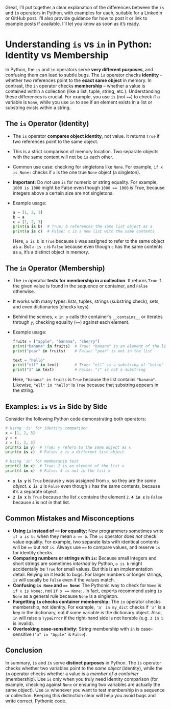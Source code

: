 Great, I’ll put together a clear explanation of the differences between the `is` and `in` operators in Python, with examples for each, suitable for a LinkedIn or GitHub post. I’ll also provide guidance for how to post it or link to example posts if available.
I’ll let you know as soon as it’s ready.


# Understanding `is` vs `in` in Python: Identity vs Membership

In Python, the `is` and `in` operators serve **very different purposes**, and confusing them can lead to subtle bugs. The `is` operator checks **identity** – whether two references point to the **exact same object** in memory. In contrast, the `in` operator checks **membership** – whether a value is contained within a collection (like a list, tuple, string, etc.). Understanding these differences is crucial. For example, you use `is` (not `==`) to check if a variable is `None`, while you use `in` to see if an element exists in a list or substring exists within a string.

## The `is` Operator (Identity)

* The `is` operator **compares object identity**, not value. It returns `True` if two references point to the same object.
* This is a strict comparison of memory location. Two separate objects with the same content will not be `is` each other.
* Common use case: checking for singletons like `None`. For example, `if x is None:` checks if `x` is the one true `None` object (a singleton).
* **Important:** Do *not* use `is` for numeric or string equality. For example, `1000 is 1000` might be False even though `1000 == 1000` is True, because integers above a certain size are not singletons.
* Example usage:

  ```python
  a = [1, 2, 3]
  b = a
  c = [1, 2, 3]
  print(a is b)  # True: b references the same list object as a
  print(a is c)  # False: c is a new list with the same contents
  ```

  Here, `a is b` is `True` because `b` was assigned to refer to the same object as `a`. But `a is c` is `False` because even though `c` has the same contents as `a`, it’s a distinct object in memory.

## The `in` Operator (Membership)

* The `in` operator **tests for membership in a collection**. It returns `True` if the given value is found in the sequence or container, and `False` otherwise.
* It works with many types: lists, tuples, strings (substring check), sets, and even dictionaries (checks keys).
* Behind the scenes, `x in y` calls the container’s `__contains__` or iterates through `y`, checking equality (`==`) against each element.
* Example usage:

  ```python
  fruits = ["apple", "banana", "cherry"]
  print("banana" in fruits)  # True: "banana" is an element of the list
  print("pear" in fruits)    # False: "pear" is not in the list

  text = "hello"
  print("ell" in text)       # True: "ell" is a substring of "hello"
  print("z" in text)         # False: "z" is not a substring
  ```

  Here, `"banana" in fruits` is `True` because the list contains `"banana"`. Likewise, `"ell" in "hello"` is `True` because that substring appears in the string.

## Examples: `is` vs `in` Side by Side

Consider the following Python code demonstrating both operators:

```python
# Using 'is' for identity comparison
x = [1, 2, 3]
y = x
z = [1, 2, 3]
print(x is y)  # True: y refers to the same object as x
print(x is z)  # False: z is a different list object

# Using 'in' for membership test
print(2 in x)  # True: 2 is an element of the list x
print(4 in x)  # False: 4 is not in the list x
```

* **`x is y`** is `True` because `y` was assigned from `x`, so they are the *same object*. **`x is z`** is `False` even though `z` has the same contents, because it’s a separate object.
* **`2 in x`** is `True` because the list `x` contains the element `2`. **`4 in x`** is `False` because `4` is not in that list.

## Common Mistakes and Misconceptions

* **Using `is` instead of `==` for equality:** New programmers sometimes write `if a is b:` when they mean `a == b`. The `is` operator does *not* check value equality. For example, two separate lists with identical contents will be `==` but *not* `is`. Always use `==` to compare values, and reserve `is` for identity checks.
* **Comparing numbers or strings with `is`:** Because small integers and short strings are sometimes *interned* by Python, `a is b` might accidentally be `True` for small values. But this is an implementation detail. Relying on it leads to bugs. For larger numbers or longer strings, `is` will usually be `False` even if the values match.
* **Confusing `is None` and `== None`:** The Pythonic way to check for `None` is `if x is None:`, not `if x == None:`. In fact, experts recommend using `is None` as a general rule because `None` is a singleton.
* **Forgetting `in` checks container membership:** The `in` operator checks membership, not identity. For example, `'a' in my_dict` checks if `'a'` is a key in the dictionary, not if some variable is the dictionary object. Also, `in` will raise a `TypeError` if the right-hand side is not iterable (e.g. `3 in 5` is invalid).
* **Overlooking case-sensitivity:** String membership with `in` is case-sensitive (`"a" in "Apple"` is `False`).

## Conclusion

In summary, `is` and `in` serve **distinct purposes** in Python. The `is` operator checks whether two variables point to the *same object* (identity), while the `in` operator checks whether a value is a *member of a container* (membership). Use `is` only when you truly need identity comparison (for example, checking against `None` or ensuring two variables are actually the same object). Use `in` whenever you want to test membership in a sequence or collection. Keeping this distinction clear will help you avoid bugs and write correct, Pythonic code.
